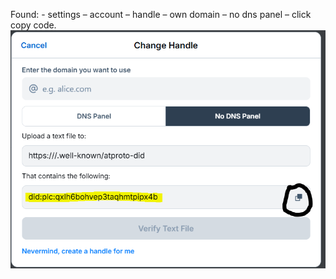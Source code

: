 
Found: - settings – account – handle – own domain – no dns panel – click copy code.
![Account profile string and where you find it!](https://github.com/corkiejp/Corkiejp-notes-on-awesome-bluesky/blob/main/blueskyaccountstring-Capture.PNG)
